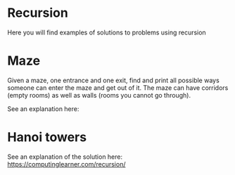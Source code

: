 # Recursion


Here you will find examples of solutions to problems using recursion

# Maze
Given a maze, one entrance and one exit, find and print all possible ways someone can enter the maze and get out of it. The maze can have corridors (empty rooms) as well as walls (rooms you cannot go through).

See an explanation here: 

# Hanoi towers
See an explanation of the solution here: https://computinglearner.com/recursion/
